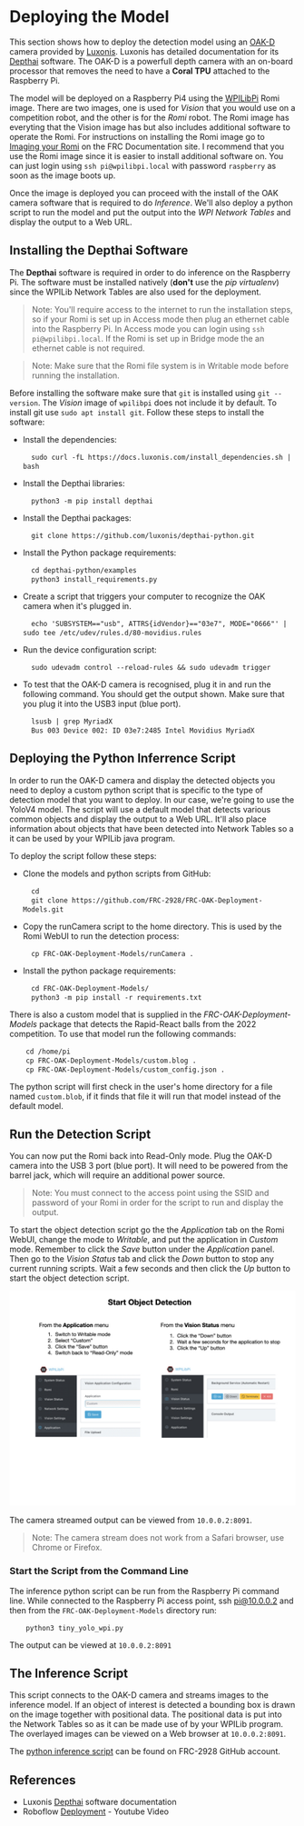 # Deploying the Model
This section shows how to deploy the detection model using an [OAK-D](https://shop.luxonis.com/products/1098obcenclosure) camera provided by [Luxonis](https://www.luxonis.com/).  Luxonis has detailed documentation for its [Depthai](https://docs.luxonis.com/en/latest/) software.  The OAK-D is a powerfull depth camera with an on-board processor that removes the need to have a **Coral TPU** attached to the Raspberry Pi.

The model will be deployed on a Raspberry Pi4 using the [WPILibPi](https://github.com/wpilibsuite/WPILibPi/releases) Romi image.  There are two images, one is used for *Vision* that you would use on a competition robot, and the other is for the *Romi* robot.  The Romi image has everyting that the Vision image has but also includes additional software to operate the Romi. For instructions on installing the Romi image go to [Imaging your Romi](https://docs.wpilib.org/en/stable/docs/romi-robot/imaging-romi.html) on the FRC Documentation site. I recommend that you use the Romi image since it is easier to install additional software on.  You can just login using `ssh pi@wpilibpi.local` with password `raspberry` as soon as the image boots up. 

Once the image is deployed you can proceed with the install of the OAK camera software that is required to do *Inference*.  We'll also deploy a python script to run the model and put the output into the *WPI Network Tables* and display the output to a Web URL.

## Installing the Depthai Software

The **Depthai** software is required in order to do inference on the Raspberry Pi.  The software must be installed natively (**don't** use the *pip virtualenv*) since the WPILib Network Tables are also used for the deployment.  

> Note: You'll require access to the internet to run the installation steps, so if your Romi is set up in Access mode then plug an ethernet cable into the Raspberry Pi. In Access mode you can login using `ssh pi@wpilibpi.local`.  If the Romi is set up in Bridge mode the an ethernet cable is not required. 

> Note: Make sure that the Romi file system is in Writable mode before running the installation.

Before installing the software make sure that `git` is installed using `git --version`.  The *Vision* image of `wpilibpi` does not include it by default.  To install git use `sudo apt install git`. Follow these steps to install the software:

- Install the dependencies: 

        sudo curl -fL https://docs.luxonis.com/install_dependencies.sh | bash

- Install the Depthai libraries:

        python3 -m pip install depthai

- Install the Depthai packages:

        git clone https://github.com/luxonis/depthai-python.git

- Install the Python package requirements:

        cd depthai-python/examples
        python3 install_requirements.py

- Create a script that triggers your computer to recognize the OAK camera when it's plugged in.

        echo 'SUBSYSTEM=="usb", ATTRS{idVendor}=="03e7", MODE="0666"' | sudo tee /etc/udev/rules.d/80-movidius.rules

- Run the device configuration script:

        sudo udevadm control --reload-rules && sudo udevadm trigger

- To test that the OAK-D camera is recognised, plug it in and run the following command.  You should get the output shown.  Make sure that you plug it into the USB3 input (blue port).

        lsusb | grep MyriadX
        Bus 003 Device 002: ID 03e7:2485 Intel Movidius MyriadX
      

        

## Deploying the Python Inferrence Script        
In order to run the OAK-D camera and display the detected objects you need to deploy a custom python script that is specific to the type of detection model that you want to deploy.  In our case, we're going to use the YoloV4 model.  The script will use a default model that detects various common objects and display the output to a Web URL. It'll also place information about objects that have been detected into Network Tables so a it can be used by your WPILib java program.

To deploy the script follow these steps:

- Clone the models and python scripts from GitHub:

        cd
        git clone https://github.com/FRC-2928/FRC-OAK-Deployment-Models.git

- Copy the runCamera script to the home directory.  This is used by the Romi WebUI to run the detection process:

        cp FRC-OAK-Deployment-Models/runCamera .

- Install the python package requirements:

        cd FRC-OAK-Deployment-Models/
        python3 -m pip install -r requirements.txt        

There is also a custom model that is supplied in the *FRC-OAK-Deployment-Models* package that detects the Rapid-React balls from the 2022 competition.  To use that model run the following commands:

        cd /home/pi
        cp FRC-OAK-Deployment-Models/custom.blog .
        cp FRC-OAK-Deployment-Models/custom_config.json .

The python script will first check in the user's home directory for a file named `custom.blob`, if it finds that file it will run that model instead of the default model.

## Run the Detection Script
You can now put the Romi back into Read-Only mode.  Plug the OAK-D camera into the USB 3 port (blue port).  It will need to be powered from the barrel jack, which will require an additional power source.

> Note: You must connect to the access point using the SSID and password of your Romi in order for the script to run and display the output. 

To start the object detection script go the the *Application* tab on the Romi WebUI, change the mode to *Writable*, and put the application in *Custom* mode.  Remember to click the *Save* button under the *Application* panel.  Then go to the *Vision Status* tab and click the *Down* button to stop any current running scripts.  Wait a few seconds and then click the *Up* button to start the object detection script.

![Start Object Detection](../images/FRCMachineLearning/FRCMachineLearning.009.jpeg)

The camera streamed output can be viewed from `10.0.0.2:8091`.  
> Note: The camera stream does not work from a Safari browser, use Chrome or Firefox.

### Start the Script from the Command Line
The inference python script can be run from the Raspberry Pi command line.  While connected to the Raspberry Pi access point, ssh pi@10.0.0.2 and then
from the `FRC-OAK-Deployment-Models` directory run:

        python3 tiny_yolo_wpi.py 

The output can be viewed at `10.0.0.2:8091`

## The Inference Script
This script connects to the OAK-D camera and streams images to the inference model.  If an object of interest is detected a bounding box is drawn on the image together with positional data.  The positional data is put into the Network Tables so as it can be made use of by your WPILib program.  The overlayed images can be viewed on a Web browser at `10.0.0.2:8091`.

The [python inference script](https://github.com/FRC-2928/FRC-OAK-Deployment-Models/blob/main/spacial_tiny_yolo_wpi.py) can be found on FRC-2928 GitHub account. 

## References
- Luxonis [Depthai](https://docs.luxonis.com/en/latest/) software documentation
- Roboflow [Deployment](https://www.youtube.com/watch?v=f2d5YksgQsU) - Youtube Video